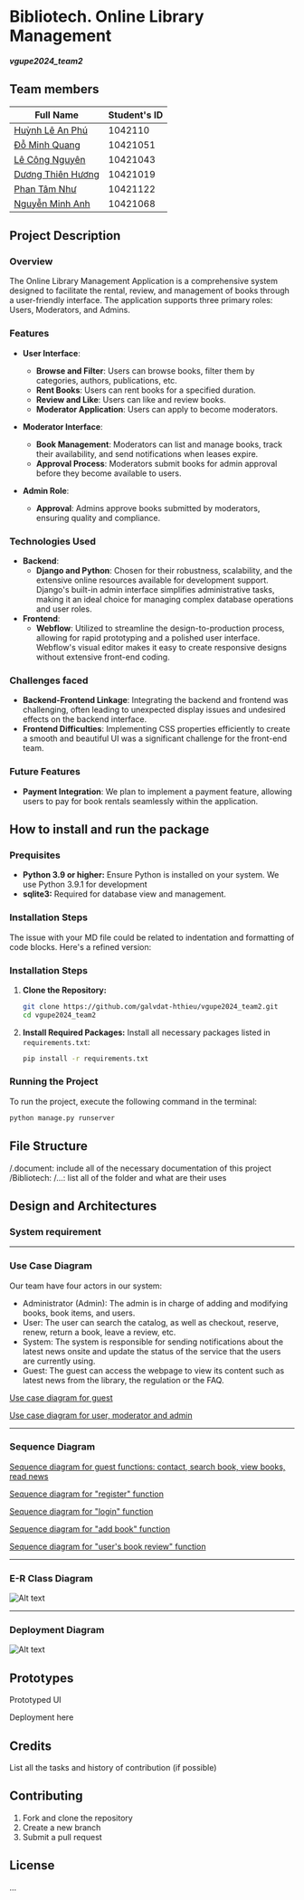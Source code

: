 # Bibliotech. Online Library Management
***vgupe2024_team2***

## Team members
| Full Name    | Student's ID  |
| ------------ | ------------- |
| [Huỳnh Lê An Phú](https://github.com/TheFabulousP) | 1042110 |
| [Đỗ Minh Quang](https://github.com/minWang916) | 10421051 |
| [Lê Công Nguyên](https://github.com/lcnguyencs) | 10421043 |
| [Dương Thiên Hương](https://github.com/dxd1019) | 10421019 |
| [Phan Tâm Như](https://github.com/nhuhuynh1508) | 10421122 |
| [Nguyễn Minh Anh](https://github.com/sumirez) | 10421068 |


## Project Description
### Overview
The Online Library Management Application is a comprehensive system designed to facilitate the rental, review, and management of books through a user-friendly interface. The application supports three primary roles: Users, Moderators, and Admins.

### Features
- **User Interface**:
    - **Browse and Filter**: Users can browse books, filter them by categories, authors, publications, etc.
    - **Rent Books**: Users can rent books for a specified duration.
    - **Review and Like**: Users can like and review books.
    - **Moderator Application**: Users can apply to become moderators.

- **Moderator Interface**:
    - **Book Management**: Moderators can list and manage books, track their availability, and send notifications when leases expire.
    - **Approval Process**: Moderators submit books for admin approval before they become available to users.

- **Admin Role**:
    - **Approval**: Admins approve books submitted by moderators, ensuring quality and compliance.

### Technologies Used
- **Backend**:
    - **Django and Python**: Chosen for their robustness, scalability, and the extensive online resources available for development support. Django's built-in admin interface simplifies administrative tasks, making it an ideal choice for managing complex database operations and user roles.
- **Frontend**:
    - **Webflow**: Utilized to streamline the design-to-production process, allowing for rapid prototyping and a polished user interface. Webflow's visual editor makes it easy to create responsive designs without extensive front-end coding.

### Challenges faced
- **Backend-Frontend Linkage**: Integrating the backend and frontend was challenging, often leading to unexpected display issues and undesired effects on the backend interface.
- **Frontend Difficulties**: Implementing CSS properties efficiently to create a smooth and beautiful UI was a significant challenge for the front-end team.

### Future Features
- **Payment Integration**: We plan to implement a payment feature, allowing users to pay for book rentals seamlessly within the application.

## How to install and run the package
### Prequisites
- **Python 3.9 or higher:** Ensure Python is installed on your system. We use Python 3.9.1 for development
- **sqlite3:** Required for database view and management.

### Installation Steps
The issue with your MD file could be related to indentation and formatting of code blocks. Here's a refined version:

### Installation Steps
1. **Clone the Repository:**
   ```sh
   git clone https://github.com/galvdat-hthieu/vgupe2024_team2.git
   cd vgupe2024_team2
   ```

2. **Install Required Packages:**
   Install all necessary packages listed in `requirements.txt`:
   ```sh
   pip install -r requirements.txt
   ```

### Running the Project
To run the project, execute the following command in the terminal:
```sh
python manage.py runserver
```

## File Structure
/.document: include all of the necessary documentation of this project
/Bibliotech:
/...: list all of the folder and what are their uses

## Design and Architectures

### System requirement

-----

### Use Case Diagram
Our team have four actors in our system:
- Administrator (Admin): The admin is in charge of adding and modifying books, book items, and users. 
- User: The user can search the catalog, as well as checkout, reserve, renew, return a book, leave a review, etc.
- System: The system is responsible for sending notifications about the latest news onsite and update the status of the service that the users are currently using.
- Guest: The guest can access the webpage to view its content such as latest news from the library, the regulation or the FAQ. 

<a href=".document/diagrams/usecase/usecase_guest.png">Use case diagram for guest</a>

<a href=".document/diagrams/usecase/usecase_other.png">Use case diagram for user, moderator and admin</a>

-----

### Sequence Diagram

<a href=".document/diagrams/sequence/sequence_guest.png">Sequence diagram for guest functions: contact, search book, view books, read news</a>

<a href=".document/diagrams/sequence/sequence_register.png">Sequence diagram for "register" function</a>

<a href=".document/diagrams/sequence/sequence_login.jpg">Sequence diagram for "login" function</a>

<a href=".document/diagrams/sequence/sequence_addbook.png">Sequence diagram for "add book" function</a>

<a href=".document/diagrams/sequence/Review.svg">Sequence diagram for "user's book review" function</a>

-----

### E-R Class Diagram

<img src=".document/ER-diagram.png" alt="Alt text" title="usecase diagram">

-----

### Deployment Diagram

<img src=".document/diagrams/deployment/deployment.jpg" alt="Alt text" title="deployment diagram">

<!-- <img src=".document/flowChart.png" alt="Alt text" title="flow chart">
<img src=".document/usecase_guest.png" alt="Alt text" title="usecase diagram" width=400px>
<img src=".document/usecase_other.png" alt="Alt text" title="usecase diagram"> -->

## Prototypes
Prototyped UI

Deployment here

## Credits
List all the tasks and history of contribution (if possible)

## Contributing
1. Fork and clone the repository
2. Create a new branch
3. Submit a pull request

## License
...